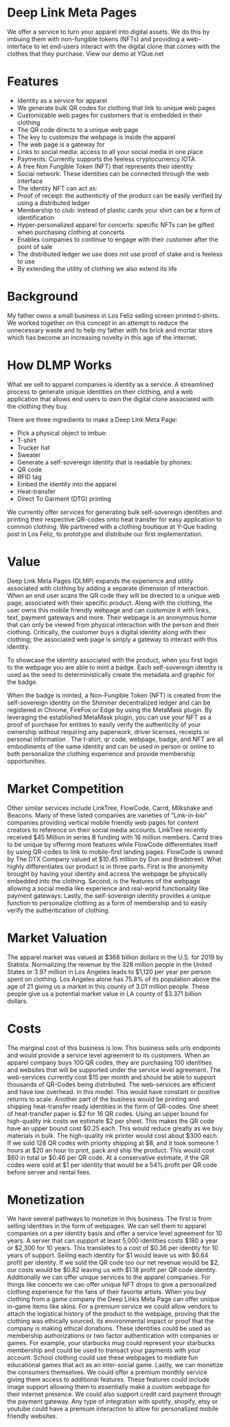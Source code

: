 
# Deep Link Meta Pages
We offer a service to turn your apparel into digital assets. We do this by imbuing them with non-fungible tokens (NFTs) and providing a web-interface to let end-users interact with the digital clone that comes with the clothes that they purchase. View our demo at YQue.net

# Features
 - Identity as a service for apparel
  - We generate bulk QR codes for clothing that link to unique web pages
 - Customizable web pages for customers that is embedded in their clothing
  - The QR code directs to a unique web page
  - The key to customize the webpage is inside the apparel
 - The web page is a gateway for
  - Links to social media: access to all your social media in one place
  - Payments: Currently supports the feeless cryptocurrency IOTA
  - A free Non Fungible Token (NFT) that represents their identity
  - Social network: These identities can be connected through the web interface
 - The identity NFT can act as:
  - Proof of receipt: the authenticity of the product can be easily verified by using  a distributed ledger
  - Membership to club: instead of plastic cards your shirt can be a form of identification
  - Hyper-personalized apparel for concerts: specific NFTs can be gifted when purchasing clothing at concerts
 - Enables companies to continue to engage with their customer after the point of sale
 - The distributed ledger we use does not use proof of stake and is feeless to use
 - By extending the utility of clothing we also extend its life

# Background
My father owns a small business in Los Feliz selling screen printed t-shirts. We worked together on this concept in an attempt to reduce the unnecessary waste and to help my father with his brick and mortar store which has become an increasing novelty in this age of the internet.

# How DLMP Works
What we sell to apparel companies is identity as a service. A streamlined process to generate unique identities on their clothing, and a web application that allows end users to own the digital clone associated with the clothing they buy. 

There are three ingredients to make a Deep Link Meta Page:
 - Pick a physical object to imbue:
  - T-shirt
  - Trucker hat
  - Sweater
 - Generate a self-sovereign identity that is readable by phones:
  - QR code
  - RFID tag
 - Embed the identity into the apparel
  - Heat-transfer
  - Direct To Garment (DTG) printing

We currently offer services for generating bulk self-sovereign identities and printing their respective QR-codes onto heat transfer for easy application to common clothing. We partnered with a clothing boutique at Y-Que trading post in Los Feliz, to prototype and distribute our first implementation.

# Value
Deep Link Meta Pages (DLMP) expands the experience and utility associated with clothing by adding a separate dimension of interaction. When an end user scans the QR code they will be directed to a unique web page, associated with their specific product. Along with the clothing, the user owns this mobile friendly webpage and can customize it with links, text, payment gateways and more.   Their webpage is an anonymous home that can only be viewed from physical interaction with the person and their clothing.  Critically, the customer buys a digital identity along with their clothing; the associated web page is simply a gateway to interact with this identity.
    
To showcase the identity associated with the product, when you first login to the webpage you are able to mint a badge. Each self-sovereign identity is used as the seed to deterministically create the metadata and graphic for the badge.

When the badge is minted, a Non-Fungible Token (NFT) is created from the self-sovereign identity on the Shimmer decentralized ledger and can be registered in Chrome, FireFox or Edge by using the MetaMask plugin. By leveraging the established MetaMask plugin, you can use your NFT as a proof of purchase for entities to easily verify the authenticity of your ownership without requiring any paperwork, driver licenses, receipts or personal information . The t-shirt, qr code, webpage, badge, and NFT are all embodiments of the same identity and can be used in person or online to both personalize the clothing experience and provide membership opportunities. 


# Market Competition
Other similar services include LinkTree, FlowCode, Carrd, Milkshake and Beacons. Many of these listed companies are varieties of “Link-in-bio” companies providing vertical mobile friendly web pages for content creators to reference on their social media accounts. LinkTree recently received $45 Million in series B funding with 16 million members. Carrd tries to be unique by offering more features while FlowCode differentiates itself by using QR-codes to link to mobile-first landing pages. FlowCode is owned by The DTX Company valued at $10.45 million by Dun and Bradstreet.
What highly differentiates our product is in three parts. First is the anonymity brought by having your identity and access the webpage be physically embedded into the clothing. Second, is the features of the webpage allowing a social media like experience and real-world functionality like payment gateways. Lastly, the self-sovereign identity provides a unique function to personalize clothing as a form of membership and to easily verify the authentication of clothing. 

# Market Valuation
The apparel market was valued at $368 billion dollars in the U.S. for 2019 by Statista. Normalizing the revenue by the 328 million people in the United States or 3.97 million in Los Angeles leads to $1,120 per year per person spent on clothing. Los Angeles alone has 75.8% of its population above the age of 21 giving us a market in this county of 3.01 million people. These people give us a potential market value in LA county of $3.371 billion dollars. 

# Costs
The marginal cost of this business is low. This business sells urls endpoints and would provide a service level agreement to its customers. When an apparel company buys 100 QR codes, they are purchasing 100 identities and websites that will be supported under the service level agreement. The web-services currently cost $15 per month and should be able to support thousands of QR-Codes being distributed. The web-services are efficient and have low overhead. In this model. This would have constant or positive returns to scale.
Another part of the business would be printing and shipping heat-transfer ready identities in the form of QR-codes. One sheet of heat-transfer paper is $2 for 16 QR codes. Using an upper bound for high-quality ink costs we estimate $2 per sheet. This makes the QR code have an upper bound cost $0.25 each. This would reduce greatly as we buy materials in bulk. The high-quality ink printer would cost about $300 each. If we sold 128 QR codes with priority shipping at $8, and it took someone 1 hours at $20 an hour to print, pack and ship the product. This would cost $60 in total or $0.46 per QR code. At a conservative estimate, if the QR codes were sold at $1 per identity that would be a 54% profit per QR code before server and rental fees. 

# Monetization
We have several pathways to monetize in this business. The first is from selling identities in the form of webpages. We can sell them to apparel companies on a per identity basis and offer a service level agreement for 10 years. A server that can support at least 5,000 identities costs $180 a year or $2,300 for 10 years. This translates to a cost of $0.36 per identity for 10 years of support. Selling each identity for $1 would leave us with $0.64 profit per identity. If we sold the QR code too our net revenue would be $2, our costs would be $0.82 leaving us with $1.18 profit per QR code identity.
Additionally we can offer unique services to the apparel companies. For things like concerts we can offer unique NFT drops to give a personalized clothing experience for the fans of their favorite artists. When you buy clothing from a game company the Deep Links Meta Page can offer unique in-game items like skins. For a premium service we could allow vendors to attach the logistical history of the product to the webpage, proving that the clothing was ethically sourced, its environmental impact or proof that the company is making ethical donations. These identities could be used as membership authorizations or two factor authentication with companies or games. For example, your starbucks mug could represent your starbucks membership and could be used to transact your payments with your account. School clothing could use these webpages to mediate fun educational games that act as an inter-social game. 
Lastly, we can monetize the consumers themselves. We could offer a premium monthly service giving them access to additional features. These features could include image support allowing them to essentially make a custom webpage for their internet presence. We could also support credit card payment through the payment gateway. Any type of integration with spotify, shopify, etsy or youtube could have a premium interaction to allow for personalized mobile friendly websites. 

